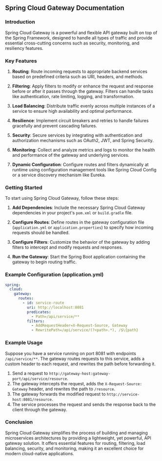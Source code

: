## Spring Cloud Gateway Documentation

### Introduction
Spring Cloud Gateway is a powerful and flexible API gateway built on top of the Spring Framework, designed to handle all types of traffic and provide essential cross-cutting concerns such as security, monitoring, and resiliency features.

### Key Features

1. **Routing**: Route incoming requests to appropriate backend services based on predefined criteria such as URI, headers, and methods.

2. **Filtering**: Apply filters to modify or enhance the request and response before or after it passes through the gateway. Filters can handle tasks like authentication, rate limiting, logging, and transformation.

3. **Load Balancing**: Distribute traffic evenly across multiple instances of a service to ensure high availability and optimal performance.

4. **Resilience**: Implement circuit breakers and retries to handle failures gracefully and prevent cascading failures.

5. **Security**: Secure services by integrating with authentication and authorization mechanisms such as OAuth2, JWT, and Spring Security.

6. **Monitoring**: Collect and analyze metrics and logs to monitor the health and performance of the gateway and underlying services.

7. **Dynamic Configuration**: Configure routes and filters dynamically at runtime using configuration management tools like Spring Cloud Config or a service discovery mechanism like Eureka.

### Getting Started

To start using Spring Cloud Gateway, follow these steps:

1. **Add Dependencies**: Include the necessary Spring Cloud Gateway dependencies in your project's `pom.xml` or `build.gradle` file.

2. **Configure Routes**: Define routes in the gateway configuration file (`application.yml` or `application.properties`) to specify how incoming requests should be handled.

3. **Configure Filters**: Customize the behavior of the gateway by adding filters to intercept and modify requests and responses.

4. **Run the Gateway**: Start the Spring Boot application containing the gateway to begin routing traffic.

### Example Configuration (application.yml)

```yaml
spring:
  cloud:
    gateway:
      routes:
        - id: service-route
          uri: http://localhost:8081
          predicates:
            - Path=/api/service/**
          filters:
            - AddRequestHeader=X-Request-Source, Gateway
            - RewritePath=/api/service/(?<path>.*), /$\{path}
```
### Example Usage

Suppose you have a service running on port 8081 with endpoints `/api/service/**`. The gateway routes requests to this service, adds a custom header to each request, and rewrites the path before forwarding it.

1. Send a request to `http://gateway-host:gateway-port/api/service/resource`.
2. The gateway intercepts the request, adds the `X-Request-Source: Gateway` header, and rewrites the path to `/resource`.
3. The gateway forwards the modified request to `http://service-host:8081/resource`.
4. The service processes the request and sends the response back to the client through the gateway.

### Conclusion

Spring Cloud Gateway simplifies the process of building and managing microservices architectures by providing a lightweight, yet powerful, API gateway solution. It offers essential features for routing, filtering, load balancing, security, and monitoring, making it an excellent choice for modern cloud-native applications.
